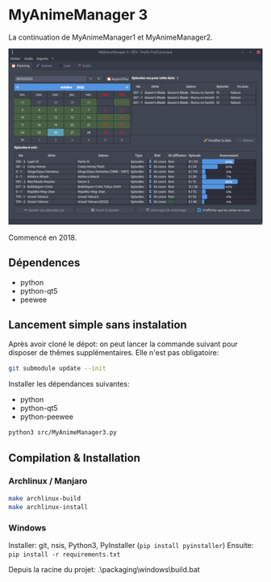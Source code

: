 # MyAnimeManager 3

La continuation de MyAnimeManager1 et MyAnimeManager2.

![](docs/imgs/2022-10-28-01-43-43.png)

Commencé en 2018.

## Dépendences
- python
- python-qt5
- peewee

## Lancement simple sans instalation

Après avoir cloné le dépot: on peut lancer la commande suivant pour disposer de thêmes supplémentaires. Elle n'est pas obligatoire:

```sh
git submodule update --init
```

Installer les dépendances suivantes:

- python
- python-qt5
- python-peewee

```sh
python3 src/MyAnimeManager3.py
```

## Compilation & Installation

### Archlinux / Manjaro

```sh
make archlinux-build
make archlinux-install
```

### Windows

Installer: git, nsis, Python3, PyInstaller (```pip install pyinstaller```)
Ensuite: ```pip install -r requirements.txt```

Depuis la racine du projet:
.\packaging\windows\build.bat
